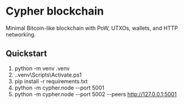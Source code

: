 # Cypher blockchain
Minimal Bitcoin-like blockchain with PoW, UTXOs, wallets, and HTTP networking.

## Quickstart
1. python -m venv .venv
2. .\.venv\Scripts\Activate.ps1
3. pip install -r requirements.txt
4. python -m cypher.node --port 5001
5. python -m cypher.node --port 5002 --peers http://127.0.0.1:5001